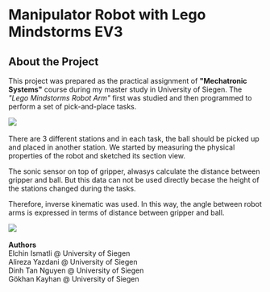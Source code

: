 # Manipulator Robot with Lego Mindstorms EV3

## About the Project

This project was prepared as the practical assignment of **"Mechatronic Systems"** course during my master study in University of Siegen. The _"Lego Mindstorms Robot Arm"_ first was studied and then programmed to perform a set of pick-and-place tasks.

<img src="figures/2.gif"  />  


There are 3 different stations and in each task, the ball should be picked up and placed in another station. We started by measuring the physical properties of the robot and sketched its section view.  

The sonic sensor on top of gripper, alwasys calculate the distance between gripper and ball. But this data can not be used directly becase the height of the stations changed during the tasks.

Therefore, inverse kinematic was used. In this way, the angle between robot arms is expressed in terms of distance between gripper and ball.


[//]: # (<img src="figures/Picture 1.png"/>)

[(<img src="figures/Picture 1.png"/>)]: # 

<img src="figures/3.gif"  />  


**Authors**  
Elchin Ismatli @ University of Siegen  
Alireza Yazdani @ University of Siegen  
Dinh Tan Nguyen @ University of Siegen  
Gökhan Kayhan @ University of Siegen  
